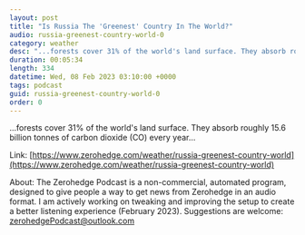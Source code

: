 ```yaml
---
layout: post
title: "Is Russia The 'Greenest' Country In The World?"
audio: russia-greenest-country-world-0
category: weather
desc: "...forests cover 31% of the world's land surface. They absorb roughly 15.6 billion tonnes of carbon dioxide (CO) every year..."
duration: 00:05:34
length: 334
datetime: Wed, 08 Feb 2023 03:10:00 +0000
tags: podcast
guid: russia-greenest-country-world-0
order: 0
---
```

...forests cover 31% of the world's land surface. They absorb roughly 15.6 billion tonnes of carbon dioxide (CO) every year...

Link: [https://www.zerohedge.com/weather/russia-greenest-country-world](https://www.zerohedge.com/weather/russia-greenest-country-world)

About: The Zerohedge Podcast is a non-commercial, automated program, designed to give people a way to get news from Zerohedge in an audio format.  I am actively working on tweaking and improving the setup to create a better listening experience (February 2023).  Suggestions are welcome: [zerohedgePodcast@outlook.com](mailto:zerohedgePodcast@outlook.com)